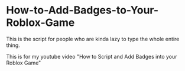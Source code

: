 # How-to-Add-Badges-to-Your-Roblox-Game

This is the script for people who are kinda lazy to type the whole entire thing.

This is for my youtube video "How to Script and Add Badges into your Roblox Game"
